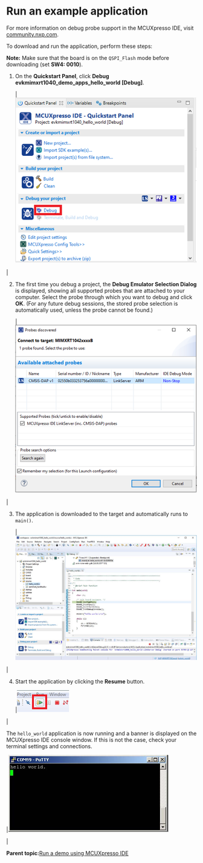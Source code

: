 # Run an example application

For more information on debug probe support in the MCUXpresso IDE, visit [community.nxp.com](https://community.nxp.com/message/630901).

To download and run the application, perform these steps:

**Note:** Make sure that the board is on the `QSPI_Flash` mode before downloading \(set **SW4: 0010**\).

1.  On the **Quickstart Panel**, click **Debug evkmimxrt1040\_demo\_apps\_hello\_world \[Debug\]**.

    |![](../images/ide_debug_hello_world_case.png "Debugging hello_world case")

|

2.  The first time you debug a project, the **Debug Emulator Selection Dialog** is displayed, showing all supported probes that are attached to your computer. Select the probe through which you want to debug and click **OK**. \(For any future debug sessions, the stored probe selection is automatically used, unless the probe cannot be found.\)

    |![](../images/ide_attached_probes_debug_emulator_selection.png "Attached Probes: debug emulator selection")

|

3.  The application is downloaded to the target and automatically runs to `main()`.

    |![](../images/ide_stop_at_main_running_debugging.jpg "Stop at main() when running debugging")

|

4.  Start the application by clicking the **Resume** button.

    |![](../images/ide_resume_button.png "Resume button")

|


The `hello_world` application is now running and a banner is displayed on the MCUXpresso IDE console window. If this is not the case, check your terminal settings and connections.

|![](../images/ide_text_display_of_the_hello_world_demo.jpg "Text display of the hello_world demo")

|

**Parent topic:**[Run a demo using MCUXpresso IDE](../topics/run_a_demo_using_mcuxpresso_ide.md)

